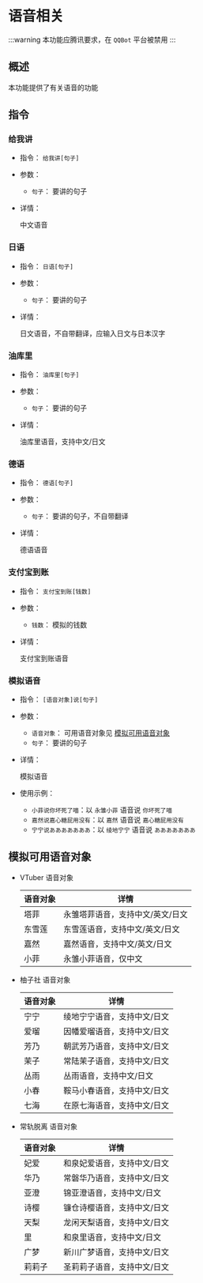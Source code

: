 # 语音相关

:::warning
本功能应腾讯要求，在 `QQBot` 平台被禁用
:::

## 概述

本功能提供了有关语音的功能

## 指令

### 给我讲

- 指令： `给我讲[句子]`

- 参数：

  - `句子`： 要讲的句子

- 详情：

  中文语音

### 日语

- 指令： `日语[句子]`

- 参数：

  - `句子`： 要讲的句子

- 详情：

  日文语音，不自带翻译，应输入日文与日本汉字

### 油库里

- 指令： `油库里[句子]`

- 参数：

  - `句子`： 要讲的句子

- 详情：

  油库里语音，支持中文/日文

### 德语

- 指令： `德语[句子]`

- 参数：

  - `句子`： 要讲的句子，不自带翻译

- 详情：

  德语语音

### 支付宝到账

- 指令： `支付宝到账[钱数]`

- 参数：

  - `钱数`： 模拟的钱数

- 详情：

  支付宝到账语音

### 模拟语音

- 指令： `[语音对象]说[句子]`

- 参数：
  - `语音对象`： 可用语音对象见 [模拟可用语音对象](#模拟可用语音对象)
  - `句子`： 要讲的句子

- 详情：

  模拟语音

- 使用示例：
  - `小菲说你坏死了喵`：以 `永雏小菲` 语音说 `你坏死了喵`
  - `嘉然说嘉心糖屁用没有`：以 `嘉然` 语音说 `嘉心糖屁用没有`
  - `宁宁说あああああああ`：以 `绫地宁宁` 语音说 `あああああああ`

## 模拟可用语音对象

- VTuber 语音对象

  |语音对象|详情|
  |-------|----|
  |塔菲|永雏塔菲语音，支持中文/英文/日文|
  |东雪莲|东雪莲语音，支持中文/英文/日文|
  |嘉然|嘉然语音，支持中文/英文/日文|
  |小菲|永雏小菲语音，仅中文|

- 柚子社 语音对象

  |语音对象|详情|
  |-------|----|
  |宁宁|绫地宁宁语音，支持中文/日文|
  |爱瑠|因幡爱瑠语音，支持中文/日文|
  |芳乃|朝武芳乃语音，支持中文/日文|
  |茉子|常陆茉子语音，支持中文/日文|
  |丛雨|丛雨语音，支持中文/日文|
  |小春|鞍马小春语音，支持中文/日文|
  |七海|在原七海语音，支持中文/日文|

- 常轨脱离 语音对象

  |语音对象|详情|
  |-------|----|
  |妃爱|和泉妃爱语音，支持中文/日文|
  |华乃|常磐华乃语音，支持中文/日文|
  |亚澄|锦亚澄语音，支持中文/日文|
  |诗樱|镰仓诗樱语音，支持中文/日文|
  |天梨|龙闲天梨语音，支持中文/日文|
  |里|和泉里语音，支持中文/日文|
  |广梦|新川广梦语音，支持中文/日文|
  |莉莉子|圣莉莉子语音，支持中文/日文|
